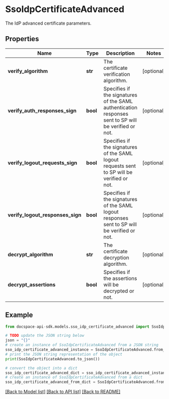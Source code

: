 # SsoIdpCertificateAdvanced
The IdP advanced certificate parameters.

## Properties

Name | Type | Description | Notes
------------ | ------------- | ------------- | -------------
**verify_algorithm** | **str** | The certificate verification algorithm. | [optional] 
**verify_auth_responses_sign** | **bool** | Specifies if the signatures of the SAML authentication responses sent to SP will be verified or not. | [optional] 
**verify_logout_requests_sign** | **bool** | Specifies if the signatures of the SAML logout requests sent to SP will be verified or not. | [optional] 
**verify_logout_responses_sign** | **bool** | Specifies if the signatures of the SAML logout responses sent to SP will be verified or not. | [optional] 
**decrypt_algorithm** | **str** | The certificate decryption algorithm. | [optional] 
**decrypt_assertions** | **bool** | Specifies if the assertions will be decrypted or not. | [optional] 

## Example

```python
from docspace-api-sdk.models.sso_idp_certificate_advanced import SsoIdpCertificateAdvanced

# TODO update the JSON string below
json = "{}"
# create an instance of SsoIdpCertificateAdvanced from a JSON string
sso_idp_certificate_advanced_instance = SsoIdpCertificateAdvanced.from_json(json)
# print the JSON string representation of the object
print(SsoIdpCertificateAdvanced.to_json())

# convert the object into a dict
sso_idp_certificate_advanced_dict = sso_idp_certificate_advanced_instance.to_dict()
# create an instance of SsoIdpCertificateAdvanced from a dict
sso_idp_certificate_advanced_from_dict = SsoIdpCertificateAdvanced.from_dict(sso_idp_certificate_advanced_dict)
```
[[Back to Model list]](../README.md#documentation-for-models) [[Back to API list]](../README.md#documentation-for-api-endpoints) [[Back to README]](../README.md)


